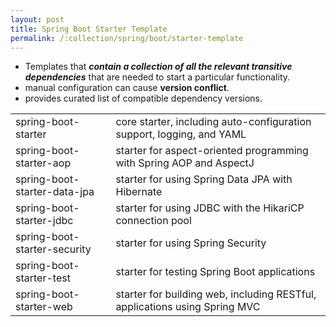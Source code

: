```yaml
---
layout: post
title: Spring Boot Starter Template
permalink: /:collection/spring/boot/starter-template
---
```


- Templates that ***contain a collection of all the relevant transitive dependencies*** that are needed to start a particular functionality. 
- manual configuration can cause **version conflict**.
- provides curated list of compatible dependency versions.

|||
|---|---|
|spring-boot-starter		    | core starter, including auto-configuration support, logging, and YAML|
|spring-boot-starter-aop		| starter for aspect-oriented programming with Spring AOP and AspectJ|
|spring-boot-starter-data-jpa	| starter for using Spring Data JPA with Hibernate|
|spring-boot-starter-jdbc		| starter for using JDBC with the HikariCP connection pool|
|spring-boot-starter-security	| starter for using Spring Security|
|spring-boot-starter-test		| starter for testing Spring Boot applications|
|spring-boot-starter-web		| starter for building web, including RESTful, applications using Spring MVC|


